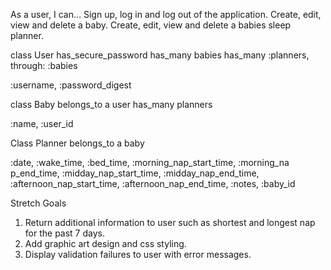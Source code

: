 As a user, I can…
Sign up, log in and log out of the application.
Create, edit, view and delete a baby.
Create, edit, view and delete a babies sleep planner.

class User
has_secure_password
has_many babies
has_many :planners, through: :babies

:username, :password_digest

class Baby
belongs_to a user
has_many planners

:name, :user_id

Class Planner
belongs_to a baby

:date, :wake_time, :bed_time, :morning_nap_start_time, :morning_na			p_end_time, :midday_nap_start_time, :midday_nap_end_time,
:afternoon_nap_start_time, :afternoon_nap_end_time, :notes, :baby_id


Stretch Goals

1) Return additional information to user such as shortest and longest nap for the past 7 days.  
2) Add graphic art design and css styling.
3) Display validation failures to user with error messages.
